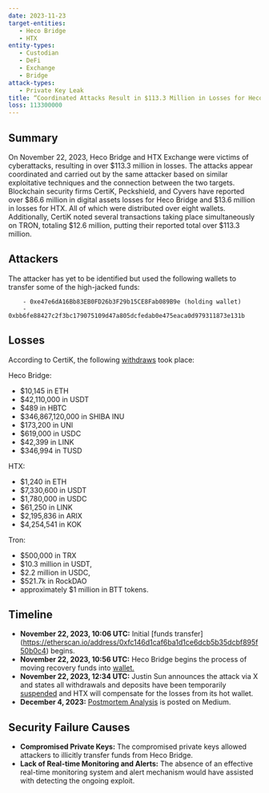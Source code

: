 ```yaml
---
date: 2023-11-23
target-entities: 
   - Heco Bridge
   - HTX
entity-types:  
   - Custodian
   - DeFi
   - Exchange
   - Bridge
attack-types:
   - Private Key Leak
title: “Coordinated Attacks Result in $113.3 Million in Losses for Heco Bridge and HTX Exchange” 
loss: 113300000
---
```

## Summary

On November 22, 2023, Heco Bridge and HTX Exchange were victims of cyberattacks, resulting in over $113.3 million in losses. The attacks appear coordinated and carried out by the same attacker based on similar exploitative techniques and the connection between the two targets. Blockchain security firms CertiK, Peckshield, and Cyvers have reported over $86.6 million in digital assets losses for Heco Bridge and $13.6 million in losses for HTX. All of which were distributed over eight wallets. Additionally, CertiK noted several transactions taking place simultaneously on TRON, totaling $12.6 million, putting their reported total over $113.3 million.

## Attackers

The attacker has yet to be identified but used the following wallets to transfer some of the high-jacked funds:

        - 0xe47e6dA16Bb83EB0FD26b3F29b15CE8Fab089B9e (holding wallet)
        - 0xbb6fe88427c2f3bc179075109d47a805dcfedab0e475eaca0d979311873e131b
          
## Losses

According to CertiK, the following [withdraws](https://www.certik.com/resources/blog/39YOzflgCCbfI9evJliCeQ-heco-bridge-exploit) took place: 

Heco Bridge:
   - $10,145 in ETH
   - $42,110,000 in USDT
   - $489 in HBTC
   - $346,867,120,000 in SHIBA INU
   - $173,200 in UNI
   - $619,000 in USDC
   - $42,399 in LINK
   - $346,994 in TUSD

HTX:
   - $1,240 in ETH
   - $7,330,600 in USDT
   - $1,780,000 in USDC
   - $61,250 in LINK
   - $2,195,836 in ARIX
   - $4,254,541 in KOK

Tron:
   - $500,000 in TRX
   - $10.3 million in USDT, 
   - $2.2 million in USDC, 
   - $521.7k in RockDAO
   - approximately $1 million in BTT tokens.

## Timeline

   - **November 22, 2023, 10:06 UTC:** Initial [funds transfer] (https://etherscan.io/address/0xfc146d1caf6ba1d1ce6dcb5b35dcbf895f50b0c4) begins.
   - **November 22, 2023, 10:56 UTC:** Heco Bridge begins the process of moving recovery funds into [wallet.](https://etherscan.io/txs)
   - **November 22, 2023, 12:34 UTC:** Justin Sun announces the attack via X and states all withdrawals and deposits have been temporarily [suspended](https://twitter.com/justinsuntron/status/1727304656622326180) and HTX will compensate for the losses from its hot wallet.
   - **December 4, 2023:** [Postmortem Analysis](https://olympixai.medium.com/heco-bridge-hack-analysis-64cffda76684) is posted on Medium.
     
## Security Failure Causes

   - **Compromised Private Keys:** The compromised private keys allowed attackers to illicitly transfer funds from Heco Bridge.
   - **Lack of Real-time Monitoring and Alerts:** The absence of an effective real-time monitoring system and alert mechanism would have assisted with detecting the ongoing exploit.
